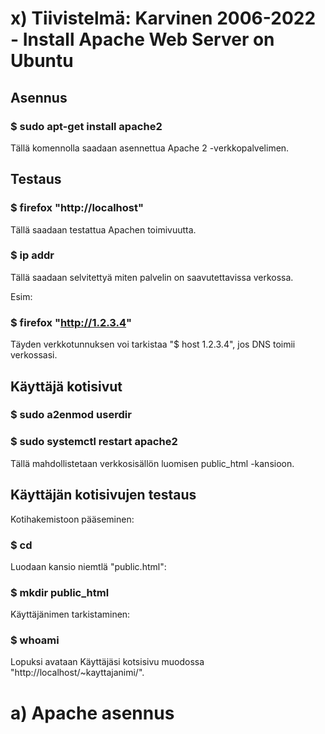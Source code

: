 # x) Tiivistelmä: Karvinen 2006-2022 - Install Apache Web Server on Ubuntu

## Asennus

### $ sudo apt-get install apache2

Tällä komennolla saadaan asennettua Apache 2 -verkkopalvelimen.

## Testaus

###  $ firefox "http://localhost"

Tällä saadaan testattua Apachen toimivuutta.

### $ ip addr

Tällä saadaan selvitettyä miten palvelin on saavutettavissa verkossa.

Esim:

### $ firefox "http://1.2.3.4"

Täyden verkkotunnuksen voi tarkistaa "$ host 1.2.3.4", jos DNS toimii verkossasi.

## Käyttäjä kotisivut

### $ sudo a2enmod userdir
### $ sudo systemctl restart apache2

Tällä mahdollistetaan verkkosisällön luomisen public_html -kansioon.

## Käyttäjän kotisivujen testaus 

Kotihakemistoon pääseminen:

### $ cd

Luodaan kansio niemtlä "public.html":

### $ mkdir public_html

Käyttäjänimen tarkistaminen: 

### $ whoami

Lopuksi avataan Käyttäjäsi kotsisivu muodossa "http://localhost/~kayttajanimi/".

# a) Apache asennus






